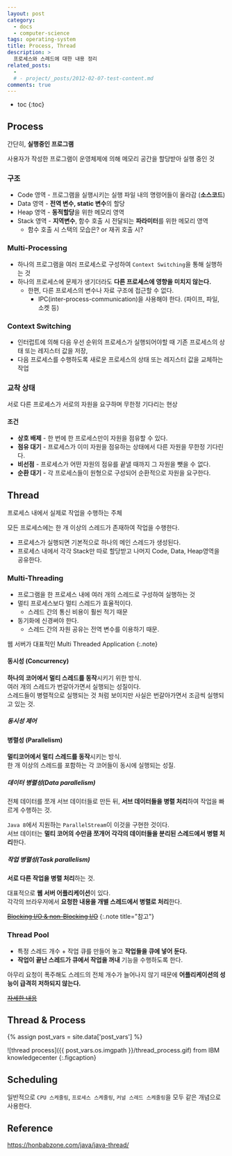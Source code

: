 ```yaml
---
layout: post
category: 
  - docs
  - computer-science
tags: operating-system
title: Process, Thread
description: >
  프로세스와 스레드에 대한 내용 정리
related_posts:
  - 
  # - project/_posts/2012-02-07-test-content.md
comments: true
---
```

<!-- blank -->

* toc
{:toc}

## Process
간단히, **실행중인 프로그램**  

사용자가 작성한 프로그램이 운영체제에 의해 메모리 공간을 할당받아 실행 중인 것

### 구조
* Code 영역 - 프로그램을 실행시키는 실행 파일 내의 명령어들이 올라감 (**소스코드**)
* Data 영역 - **전역 변수, static 변수**의 할당
* Heap 영역 - **동적할당**을 위한 메모리 영역
* Stack 영역 - **지역변수**, 함수 호출 시 전달되는 **파라미터**를 위한 메모리 영역
  * 함수 호출 시 스택의 모습은? or 재귀 호출 시?

### Multi-Processing
* 하나의 프로그램을 여러 프로세스로 구성하여 `Context Switching`을 통해 실행하는 것
* 하나의 프로세스에 문제가 생기더라도 **다른 프로세스에 영향을 미치지 않는다.**
  * 한편, 다른 프로세스의 변수나 자료 구조에 접근할 수 없다.
    * IPC(inter-process-communication)을 사용해야 한다. (파이프, 파일, 소켓 등)

### Context Switching
* 인터럽트에 의해 다음 우선 순위의 프로세스가 실행되어야할 때 기존 프로세스의 상태 또는 레지스터 값을 저장,
* 다음 프로세스를 수행하도록 새로운 프로세스의 상태 또는 레지스터 값을 교체하는 작업

### 교착 상태
서로 다른 프로세스가 서로의 자원을 요구하며 무한정 기다리는 현상

#### 조건
* **상호 배제** - 한 번에 한 프로세스만이 자원을 점유할 수 있다.
* **점유 대기** - 프로세스가 이미 자원을 점유하는 상태에서 다른 자원을 무한정 기다린다.
* **비선점** - 프로세스가 어떤 자원의 점유를 끝낼 때까지 그 자원을 뺏을 수 없다.
* **순환 대기** - 각 프로세스들이 원형으로 구성되어 순환적으로 자원을 요구한다.

## Thread
프로세스 내에서 실제로 작업을 수행하는 주체

모든 프로세스에는 한 개 이상의 스레드가 존재하여 작업을 수행한다.
* 프로세스가 실행되면 기본적으로 하나의 메인 스레드가 생성된다.
* 프로세스 내에서 각각 Stack만 따로 할당받고 나머지 Code, Data, Heap영역을 공유한다.

### Multi-Threading
* 프로그램을 한 프로세스 내에 여러 개의 스레드로 구성하여 실행하는 것
* 멀티 프로세스보다 멀티 스레드가 효율적이다.
  * 스레드 간의 통신 비용이 훨씬 적기 때문
* 동기화에 신경써야 한다.
  * 스레드 간의 자원 공유는 전역 변수를 이용하기 때문.

웹 서버가 대표적인 Multi Threaded Application
{:.note}

#### 동시성 (Concurrency)
**하나의 코어에서 멀티 스레드를 동작**시키기 위한 방식.  
여러 개의 스레드가 번갈아가면서 실행되는 성질이다.  
스레드들이 병렬적으로 실행되는 것 처럼 보이지만 사실은 번갈아가면서 조금씩 실행되고 있는 것.  

##### 동시성 제어







#### 병렬성 (Parallelism)
**멀티코어에서 멀티 스레드를 동작**시키는 방식.  
한 개 이상의 스레드를 포함하는 각 코어들이 동시에 실행되는 성질.  

##### 데이터 병렬성(Data parallelism)
전체 데이터를 쪼개 서브 데이터들로 만든 뒤, **서브 데이터들을 병렬 처리**하여 작업을 빠르게 수행하는 것.  
<!-- parallelStream 장애 사례 https://multifrontgarden.tistory.com/254 -->
`Java 8`에서 지원하는 `ParallelStream`이 이것을 구현한 것이다.  
서브 데이터는 **멀티 코어의 수만큼 쪼개어 각각의 데이터들을 분리된 스레드에서 병렬 처리**한다.

##### 작업 병렬성(Task parallelism)
**서로 다른 작업을 병렬 처리**하는 것.  

대표적으로 **웹 서버 어플리케이션**이 있다.  
각각의 브라우저에서 **요청한 내용을 개별 스레드에서 병렬로 처리**한다.

[~~Blocking I/O & non-Blocking I/O~~](javascript:console.log('아직'))
{:.note title="참고"}

### Thread Pool
* 특정 스레드 개수 + 작업 큐를 만들어 놓고 **작업들을 큐에 넣어 둔다.**  
* **작업이 끝난 스레드가 큐에서 작업을 꺼내** 기능을 수행하도록 한다.  

아무리 요청이 폭주해도 스레드의 전체 개수가 늘어나지 않기 때문에 **어플리케이션의 성능이 급격히 저하되지 않는다.**  

<!-- 스레드 풀 정리하기 https://honbabzone.com/java/java-thread/ -->
[~~자세한 내용~~](javascript:console.log("아직"))

## Thread & Process
{% assign post_vars = site.data['post_vars'] %}

![thread process]({{ post_vars.os.imgpath }}/thread_process.gif)
from IBM knowledgecenter
{:.figcaption}

## Scheduling
일반적으로 `CPU 스케줄링`, `프로세스 스케줄링`, `커널 스레드 스케줄링`을 모두 같은 개념으로 사용한다.

## Reference
<https://honbabzone.com/java/java-thread/>